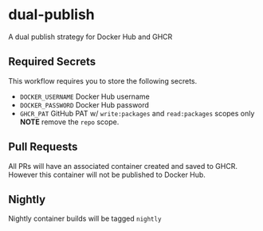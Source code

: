 # dual-publish
A dual publish strategy for Docker Hub and GHCR

## Required Secrets

This workflow requires you to store the following secrets.

- `DOCKER_USERNAME` Docker Hub username
- `DOCKER_PASSWORD` Docker Hub password
- `GHCR_PAT` GitHub PAT w/ `write:packages` and `read:packages` scopes only **NOTE** remove the `repo` scope.

## Pull Requests

All PRs will have an associated container created and saved to GHCR. However this container will not be published to Docker Hub.

## Nightly

Nightly container builds will be tagged `nightly`
